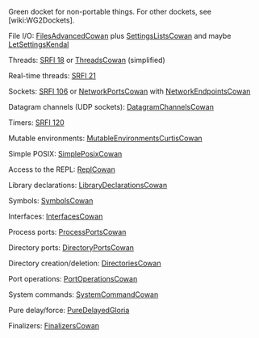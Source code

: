 Green docket for non-portable things.   For other dockets, see [wiki:WG2Dockets].

File I/O: [FilesAdvancedCowan](FilesAdvancedCowan.md) plus [SettingsListsCowan](SettingsListsCowan.md) and maybe [LetSettingsKendal](LetSettingsKendal.md)

Threads: [SRFI 18](http://srfi.schemers.org/srfi-18/srfi-18.html) or [ThreadsCowan](ThreadsCowan.md) (simplified)

Real-time threads: [SRFI 21](http://srfi.schemers.org/srfi-21/srfi-21.html)

Sockets: [SRFI 106](http://srfi.schemers.org/srfi-106/srfi-106.html) or [NetworkPortsCowan](NetworkPortsCowan.md) with [NetworkEndpointsCowan](NetworkEndpointsCowan.md)

Datagram channels (UDP sockets): [DatagramChannelsCowan](DatagramChannelsCowan.md)

Timers: [SRFI 120](http://srfi.schemers.org/srfi-120/srfi-120.html)

Mutable environments: [MutableEnvironmentsCurtisCowan](MutableEnvironmentsCurtisCowan.md)

Simple POSIX: [SimplePosixCowan](SimplePosixCowan.md)

Access to the REPL: [ReplCowan](ReplCowan.md)

Library declarations: [LibraryDeclarationsCowan](LibraryDeclarationsCowan.md)

Symbols: [SymbolsCowan](SymbolsCowan.md)

Interfaces: [InterfacesCowan](InterfacesCowan.md)

Process ports: [ProcessPortsCowan](ProcessPortsCowan.md)

Directory ports: [DirectoryPortsCowan](DirectoryPortsCowan.md)

Directory creation/deletion: [DirectoriesCowan](DirectoriesCowan.md)

Port operations: [PortOperationsCowan](PortOperationsCowan.md)

System commands: [SystemCommandCowan](SystemCommandCowan.md)

Pure delay/force: [PureDelayedGloria](PureDelayedGloria.md)

Finalizers: [FinalizersCowan](FinalizersCowan.md)

